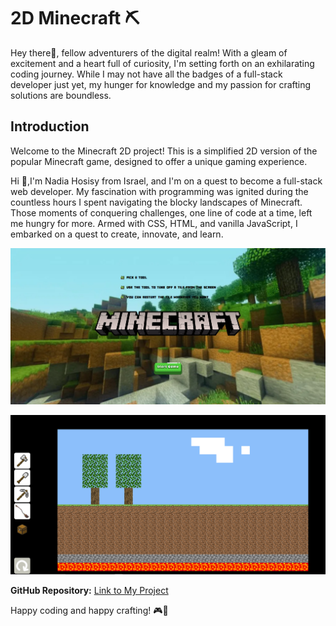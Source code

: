 # 2D Minecraft ⛏️

Hey there👋, fellow adventurers of the digital realm! With a gleam of excitement and a heart full of curiosity, I'm setting forth on an exhilarating coding journey. While I may not have all the badges of a full-stack developer just yet, my hunger for knowledge and my passion for crafting solutions are boundless.

## Introduction

Welcome to the Minecraft 2D project! This is a simplified 2D version of the popular Minecraft game, designed to offer a unique gaming experience.

Hi 👋,I'm Nadia Hosisy from Israel, and I'm on a quest to become a full-stack web developer. My fascination with programming was ignited during the countless hours I spent navigating the blocky landscapes of Minecraft. Those moments of conquering challenges, one line of code at a time, left me hungry for more. Armed with CSS, HTML, and vanilla JavaScript, I embarked on a quest to create, innovate, and learn.

![Screenshot 1](./assets/images/screen_shot_main.png)

![Screenshot 2](./assets/images/screen_shot_game.png)

**GitHub Repository:** [Link to My Project](https://github.com/your-username/your-project-name)

Happy coding and happy crafting! 🎮🌟
